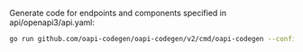 Generate code for endpoints and components specified in api/openapi3/api.yaml:
```sh
go run github.com/oapi-codegen/oapi-codegen/v2/cmd/oapi-codegen --config=internal/infrastructure/http/server/config.yaml ./api/openapi3/api.yaml
```